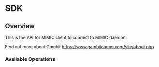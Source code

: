 # SDK

## Overview

This is the API for MIMIC client to connect to MIMIC daemon.

Find out more about Gambit
<https://www.gambitcomm.com/site/about.php>
### Available Operations

